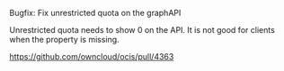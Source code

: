 Bugfix: Fix unrestricted quota on the graphAPI

Unrestricted quota needs to show 0 on the API. It is not good for clients when the property is missing.

https://github.com/owncloud/ocis/pull/4363
